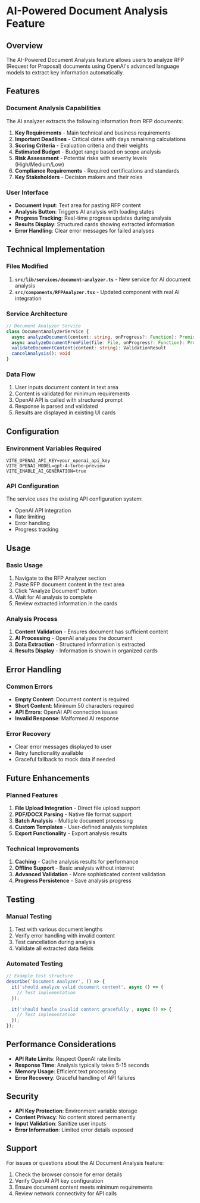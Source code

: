 # AI-Powered Document Analysis Feature

## Overview

The AI-Powered Document Analysis feature allows users to analyze RFP (Request for Proposal) documents using OpenAI's advanced language models to extract key information automatically.

## Features

### Document Analysis Capabilities

The AI analyzer extracts the following information from RFP documents:

1. **Key Requirements** - Main technical and business requirements
2. **Important Deadlines** - Critical dates with days remaining calculations
3. **Scoring Criteria** - Evaluation criteria and their weights
4. **Estimated Budget** - Budget range based on scope analysis
5. **Risk Assessment** - Potential risks with severity levels (High/Medium/Low)
6. **Compliance Requirements** - Required certifications and standards
7. **Key Stakeholders** - Decision makers and their roles

### User Interface

- **Document Input**: Text area for pasting RFP content
- **Analysis Button**: Triggers AI analysis with loading states
- **Progress Tracking**: Real-time progress updates during analysis
- **Results Display**: Structured cards showing extracted information
- **Error Handling**: Clear error messages for failed analyses

## Technical Implementation

### Files Modified

1. **`src/lib/services/document-analyzer.ts`** - New service for AI document analysis
2. **`src/components/RFPAnalyzer.tsx`** - Updated component with real AI integration

### Service Architecture

```typescript
// Document Analyzer Service
class DocumentAnalyzerService {
  async analyzeDocument(content: string, onProgress?: Function): Promise<DocumentAnalysis>
  async analyzeDocumentFromFile(file: File, onProgress?: Function): Promise<DocumentAnalysis>
  validateDocumentContent(content: string): ValidationResult
  cancelAnalysis(): void
}
```

### Data Flow

1. User inputs document content in text area
2. Content is validated for minimum requirements
3. OpenAI API is called with structured prompt
4. Response is parsed and validated
5. Results are displayed in existing UI cards

## Configuration

### Environment Variables Required

```env
VITE_OPENAI_API_KEY=your_openai_api_key
VITE_OPENAI_MODEL=gpt-4-turbo-preview
VITE_ENABLE_AI_GENERATION=true
```

### API Configuration

The service uses the existing API configuration system:
- OpenAI API integration
- Rate limiting
- Error handling
- Progress tracking

## Usage

### Basic Usage

1. Navigate to the RFP Analyzer section
2. Paste RFP document content in the text area
3. Click "Analyze Document" button
4. Wait for AI analysis to complete
5. Review extracted information in the cards

### Analysis Process

1. **Content Validation** - Ensures document has sufficient content
2. **AI Processing** - OpenAI analyzes the document
3. **Data Extraction** - Structured information is extracted
4. **Results Display** - Information is shown in organized cards

## Error Handling

### Common Errors

- **Empty Content**: Document content is required
- **Short Content**: Minimum 50 characters required
- **API Errors**: OpenAI API connection issues
- **Invalid Response**: Malformed AI response

### Error Recovery

- Clear error messages displayed to user
- Retry functionality available
- Graceful fallback to mock data if needed

## Future Enhancements

### Planned Features

1. **File Upload Integration** - Direct file upload support
2. **PDF/DOCX Parsing** - Native file format support
3. **Batch Analysis** - Multiple document processing
4. **Custom Templates** - User-defined analysis templates
5. **Export Functionality** - Export analysis results

### Technical Improvements

1. **Caching** - Cache analysis results for performance
2. **Offline Support** - Basic analysis without internet
3. **Advanced Validation** - More sophisticated content validation
4. **Progress Persistence** - Save analysis progress

## Testing

### Manual Testing

1. Test with various document lengths
2. Verify error handling with invalid content
3. Test cancellation during analysis
4. Validate all extracted data fields

### Automated Testing

```typescript
// Example test structure
describe('Document Analyzer', () => {
  it('should analyze valid document content', async () => {
    // Test implementation
  });
  
  it('should handle invalid content gracefully', async () => {
    // Test implementation
  });
});
```

## Performance Considerations

- **API Rate Limits**: Respect OpenAI rate limits
- **Response Time**: Analysis typically takes 5-15 seconds
- **Memory Usage**: Efficient text processing
- **Error Recovery**: Graceful handling of API failures

## Security

- **API Key Protection**: Environment variable storage
- **Content Privacy**: No content stored permanently
- **Input Validation**: Sanitize user inputs
- **Error Information**: Limited error details exposed

## Support

For issues or questions about the AI Document Analysis feature:

1. Check the browser console for error details
2. Verify OpenAI API key configuration
3. Ensure document content meets minimum requirements
4. Review network connectivity for API calls 